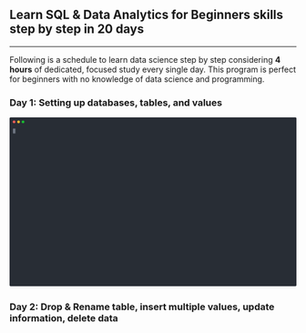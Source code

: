 ## Learn SQL & Data Analytics for Beginners skills step by step in 20 days
------------------------------------------------------

Following is a schedule to learn data science step by step considering **4 hours** of dedicated, focused study every single day. This program is perfect for beginners with no knowledge of data science and programming.

### Day 1: Setting up databases, tables, and values

![Day1](/shell/Day1.svg)

### Day 2: Drop & Rename table, insert multiple values, update information, delete data

<html>
	<body>
		<script id="asciicast-377926" src="https://asciinema.org/a/377926.js" async></script>
	</body>
</html>
